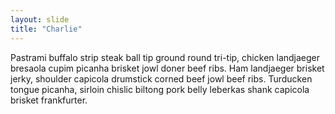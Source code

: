 ```yaml
---
layout: slide
title: "Charlie"
---
```


Pastrami buffalo strip steak ball tip ground round tri-tip, chicken landjaeger bresaola cupim picanha brisket jowl doner beef ribs. Ham landjaeger brisket jerky, shoulder capicola drumstick corned beef jowl beef ribs. Turducken tongue picanha, sirloin chislic biltong pork belly leberkas shank capicola brisket frankfurter.
